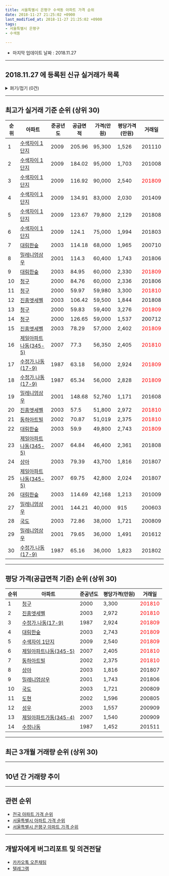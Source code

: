 ```yaml
---
title: 서울특별시 은평구 수색동 아파트 가격 순위
date: 2018-11-27 21:25:02 +0900
last_modified_at: 2018-11-27 21:25:02 +0900
tags:
- 서울특별시 은평구
- 수색동

---
```


* 마지막 업데이트 날짜 : 2018.11.27

---

## 2018.11.27 에 등록된 신규 실거래가 목록

<details>
<summary>펴기/접기 (0건)</summary>
<div markdown="1">

|아파트|준공년도|공급면적|가격(만원)|평당가격(만원)|거래일|
|---|---|---|---|---|---|
|없음||||||


</div>
</details>

---

## 최고가 실거래 기준 순위 (상위 30)


|순위|아파트|준공년도|공급면적|가격(만원)|평당가격(만원)|거래일|
|---|---|---|---|---|---|---|
|1|[수색자이 1단지](https://search.naver.com/search.naver?query=%EC%84%9C%EC%9A%B8%ED%8A%B9%EB%B3%84%EC%8B%9C+%EC%9D%80%ED%8F%89%EA%B5%AC+%EC%88%98%EC%83%89%EB%8F%99+%EC%88%98%EC%83%89%EC%9E%90%EC%9D%B4+1%EB%8B%A8%EC%A7%80)|2009|205.96|95,300|1,526|201110|
|2|[수색자이 1단지](https://search.naver.com/search.naver?query=%EC%84%9C%EC%9A%B8%ED%8A%B9%EB%B3%84%EC%8B%9C+%EC%9D%80%ED%8F%89%EA%B5%AC+%EC%88%98%EC%83%89%EB%8F%99+%EC%88%98%EC%83%89%EC%9E%90%EC%9D%B4+1%EB%8B%A8%EC%A7%80)|2009|184.02|95,000|1,703|201008|
|3|[수색자이 1단지](https://search.naver.com/search.naver?query=%EC%84%9C%EC%9A%B8%ED%8A%B9%EB%B3%84%EC%8B%9C+%EC%9D%80%ED%8F%89%EA%B5%AC+%EC%88%98%EC%83%89%EB%8F%99+%EC%88%98%EC%83%89%EC%9E%90%EC%9D%B4+1%EB%8B%A8%EC%A7%80)|2009|116.92|90,000|2,540|<span style="color:red">201809</span>|
|4|[수색자이 1단지](https://search.naver.com/search.naver?query=%EC%84%9C%EC%9A%B8%ED%8A%B9%EB%B3%84%EC%8B%9C+%EC%9D%80%ED%8F%89%EA%B5%AC+%EC%88%98%EC%83%89%EB%8F%99+%EC%88%98%EC%83%89%EC%9E%90%EC%9D%B4+1%EB%8B%A8%EC%A7%80)|2009|134.91|83,000|2,030|201409|
|5|[수색자이 1단지](https://search.naver.com/search.naver?query=%EC%84%9C%EC%9A%B8%ED%8A%B9%EB%B3%84%EC%8B%9C+%EC%9D%80%ED%8F%89%EA%B5%AC+%EC%88%98%EC%83%89%EB%8F%99+%EC%88%98%EC%83%89%EC%9E%90%EC%9D%B4+1%EB%8B%A8%EC%A7%80)|2009|123.67|79,800|2,129|201808|
|6|[수색자이 1단지](https://search.naver.com/search.naver?query=%EC%84%9C%EC%9A%B8%ED%8A%B9%EB%B3%84%EC%8B%9C+%EC%9D%80%ED%8F%89%EA%B5%AC+%EC%88%98%EC%83%89%EB%8F%99+%EC%88%98%EC%83%89%EC%9E%90%EC%9D%B4+1%EB%8B%A8%EC%A7%80)|2009|124.1|75,000|1,994|201803|
|7|[대림한숲](https://search.naver.com/search.naver?query=%EC%84%9C%EC%9A%B8%ED%8A%B9%EB%B3%84%EC%8B%9C+%EC%9D%80%ED%8F%89%EA%B5%AC+%EC%88%98%EC%83%89%EB%8F%99+%EB%8C%80%EB%A6%BC%ED%95%9C%EC%88%B2)|2003|114.18|68,000|1,965|200710|
|8|[밀레니엄삼우](https://search.naver.com/search.naver?query=%EC%84%9C%EC%9A%B8%ED%8A%B9%EB%B3%84%EC%8B%9C+%EC%9D%80%ED%8F%89%EA%B5%AC+%EC%88%98%EC%83%89%EB%8F%99+%EB%B0%80%EB%A0%88%EB%8B%88%EC%97%84%EC%82%BC%EC%9A%B0)|2001|114.3|60,400|1,743|201806|
|9|[대림한숲](https://search.naver.com/search.naver?query=%EC%84%9C%EC%9A%B8%ED%8A%B9%EB%B3%84%EC%8B%9C+%EC%9D%80%ED%8F%89%EA%B5%AC+%EC%88%98%EC%83%89%EB%8F%99+%EB%8C%80%EB%A6%BC%ED%95%9C%EC%88%B2)|2003|84.95|60,000|2,330|<span style="color:red">201809</span>|
|10|[청구](https://search.naver.com/search.naver?query=%EC%84%9C%EC%9A%B8%ED%8A%B9%EB%B3%84%EC%8B%9C+%EC%9D%80%ED%8F%89%EA%B5%AC+%EC%88%98%EC%83%89%EB%8F%99+%EC%B2%AD%EA%B5%AC)|2000|84.76|60,000|2,336|201806|
|11|[청구](https://search.naver.com/search.naver?query=%EC%84%9C%EC%9A%B8%ED%8A%B9%EB%B3%84%EC%8B%9C+%EC%9D%80%ED%8F%89%EA%B5%AC+%EC%88%98%EC%83%89%EB%8F%99+%EC%B2%AD%EA%B5%AC)|2000|59.97|59,980|3,300|<span style="color:red">201810</span>|
|12|[진흥엣세벨](https://search.naver.com/search.naver?query=%EC%84%9C%EC%9A%B8%ED%8A%B9%EB%B3%84%EC%8B%9C+%EC%9D%80%ED%8F%89%EA%B5%AC+%EC%88%98%EC%83%89%EB%8F%99+%EC%A7%84%ED%9D%A5%EC%97%A3%EC%84%B8%EB%B2%A8)|2003|106.42|59,500|1,844|201808|
|13|[청구](https://search.naver.com/search.naver?query=%EC%84%9C%EC%9A%B8%ED%8A%B9%EB%B3%84%EC%8B%9C+%EC%9D%80%ED%8F%89%EA%B5%AC+%EC%88%98%EC%83%89%EB%8F%99+%EC%B2%AD%EA%B5%AC)|2000|59.83|59,400|3,276|<span style="color:red">201809</span>|
|14|[청구](https://search.naver.com/search.naver?query=%EC%84%9C%EC%9A%B8%ED%8A%B9%EB%B3%84%EC%8B%9C+%EC%9D%80%ED%8F%89%EA%B5%AC+%EC%88%98%EC%83%89%EB%8F%99+%EC%B2%AD%EA%B5%AC)|2000|126.65|59,000|1,537|200712|
|15|[진흥엣세벨](https://search.naver.com/search.naver?query=%EC%84%9C%EC%9A%B8%ED%8A%B9%EB%B3%84%EC%8B%9C+%EC%9D%80%ED%8F%89%EA%B5%AC+%EC%88%98%EC%83%89%EB%8F%99+%EC%A7%84%ED%9D%A5%EC%97%A3%EC%84%B8%EB%B2%A8)|2003|78.29|57,000|2,402|<span style="color:red">201809</span>|
|16|[제일아파트나동(345-5)](https://search.naver.com/search.naver?query=%EC%84%9C%EC%9A%B8%ED%8A%B9%EB%B3%84%EC%8B%9C+%EC%9D%80%ED%8F%89%EA%B5%AC+%EC%88%98%EC%83%89%EB%8F%99+%EC%A0%9C%EC%9D%BC%EC%95%84%ED%8C%8C%ED%8A%B8%EB%82%98%EB%8F%99%28345-5%29)|2007|77.3|56,350|2,405|<span style="color:red">201810</span>|
|17|[수정가,나동(17-9)](https://search.naver.com/search.naver?query=%EC%84%9C%EC%9A%B8%ED%8A%B9%EB%B3%84%EC%8B%9C+%EC%9D%80%ED%8F%89%EA%B5%AC+%EC%88%98%EC%83%89%EB%8F%99+%EC%88%98%EC%A0%95%EA%B0%80%2C%EB%82%98%EB%8F%99%2817-9%29)|1987|63.18|56,000|2,924|<span style="color:red">201809</span>|
|18|[수정가,나동(17-9)](https://search.naver.com/search.naver?query=%EC%84%9C%EC%9A%B8%ED%8A%B9%EB%B3%84%EC%8B%9C+%EC%9D%80%ED%8F%89%EA%B5%AC+%EC%88%98%EC%83%89%EB%8F%99+%EC%88%98%EC%A0%95%EA%B0%80%2C%EB%82%98%EB%8F%99%2817-9%29)|1987|65.34|56,000|2,828|<span style="color:red">201809</span>|
|19|[밀레니엄삼우](https://search.naver.com/search.naver?query=%EC%84%9C%EC%9A%B8%ED%8A%B9%EB%B3%84%EC%8B%9C+%EC%9D%80%ED%8F%89%EA%B5%AC+%EC%88%98%EC%83%89%EB%8F%99+%EB%B0%80%EB%A0%88%EB%8B%88%EC%97%84%EC%82%BC%EC%9A%B0)|2001|148.68|52,760|1,171|201608|
|20|[진흥엣세벨](https://search.naver.com/search.naver?query=%EC%84%9C%EC%9A%B8%ED%8A%B9%EB%B3%84%EC%8B%9C+%EC%9D%80%ED%8F%89%EA%B5%AC+%EC%88%98%EC%83%89%EB%8F%99+%EC%A7%84%ED%9D%A5%EC%97%A3%EC%84%B8%EB%B2%A8)|2003|57.5|51,800|2,972|<span style="color:red">201810</span>|
|21|[동하아트빌](https://search.naver.com/search.naver?query=%EC%84%9C%EC%9A%B8%ED%8A%B9%EB%B3%84%EC%8B%9C+%EC%9D%80%ED%8F%89%EA%B5%AC+%EC%88%98%EC%83%89%EB%8F%99+%EB%8F%99%ED%95%98%EC%95%84%ED%8A%B8%EB%B9%8C)|2002|70.87|51,019|2,375|<span style="color:red">201810</span>|
|22|[대림한숲](https://search.naver.com/search.naver?query=%EC%84%9C%EC%9A%B8%ED%8A%B9%EB%B3%84%EC%8B%9C+%EC%9D%80%ED%8F%89%EA%B5%AC+%EC%88%98%EC%83%89%EB%8F%99+%EB%8C%80%EB%A6%BC%ED%95%9C%EC%88%B2)|2003|59.9|49,800|2,743|<span style="color:red">201809</span>|
|23|[제일아파트나동(345-5)](https://search.naver.com/search.naver?query=%EC%84%9C%EC%9A%B8%ED%8A%B9%EB%B3%84%EC%8B%9C+%EC%9D%80%ED%8F%89%EA%B5%AC+%EC%88%98%EC%83%89%EB%8F%99+%EC%A0%9C%EC%9D%BC%EC%95%84%ED%8C%8C%ED%8A%B8%EB%82%98%EB%8F%99%28345-5%29)|2007|64.84|46,400|2,361|201808|
|24|[상아](https://search.naver.com/search.naver?query=%EC%84%9C%EC%9A%B8%ED%8A%B9%EB%B3%84%EC%8B%9C+%EC%9D%80%ED%8F%89%EA%B5%AC+%EC%88%98%EC%83%89%EB%8F%99+%EC%83%81%EC%95%84)|2003|79.39|43,700|1,816|201807|
|25|[제일아파트나동(345-5)](https://search.naver.com/search.naver?query=%EC%84%9C%EC%9A%B8%ED%8A%B9%EB%B3%84%EC%8B%9C+%EC%9D%80%ED%8F%89%EA%B5%AC+%EC%88%98%EC%83%89%EB%8F%99+%EC%A0%9C%EC%9D%BC%EC%95%84%ED%8C%8C%ED%8A%B8%EB%82%98%EB%8F%99%28345-5%29)|2007|69.75|42,800|2,024|201807|
|26|[대림한숲](https://search.naver.com/search.naver?query=%EC%84%9C%EC%9A%B8%ED%8A%B9%EB%B3%84%EC%8B%9C+%EC%9D%80%ED%8F%89%EA%B5%AC+%EC%88%98%EC%83%89%EB%8F%99+%EB%8C%80%EB%A6%BC%ED%95%9C%EC%88%B2)|2003|114.69|42,168|1,213|201009|
|27|[밀레니엄삼우](https://search.naver.com/search.naver?query=%EC%84%9C%EC%9A%B8%ED%8A%B9%EB%B3%84%EC%8B%9C+%EC%9D%80%ED%8F%89%EA%B5%AC+%EC%88%98%EC%83%89%EB%8F%99+%EB%B0%80%EB%A0%88%EB%8B%88%EC%97%84%EC%82%BC%EC%9A%B0)|2001|144.21|40,000|915|200603|
|28|[국도](https://search.naver.com/search.naver?query=%EC%84%9C%EC%9A%B8%ED%8A%B9%EB%B3%84%EC%8B%9C+%EC%9D%80%ED%8F%89%EA%B5%AC+%EC%88%98%EC%83%89%EB%8F%99+%EA%B5%AD%EB%8F%84)|2003|72.86|38,000|1,721|200809|
|29|[밀레니엄삼우](https://search.naver.com/search.naver?query=%EC%84%9C%EC%9A%B8%ED%8A%B9%EB%B3%84%EC%8B%9C+%EC%9D%80%ED%8F%89%EA%B5%AC+%EC%88%98%EC%83%89%EB%8F%99+%EB%B0%80%EB%A0%88%EB%8B%88%EC%97%84%EC%82%BC%EC%9A%B0)|2001|79.65|36,000|1,491|201612|
|30|[수정가,나동(17-9)](https://search.naver.com/search.naver?query=%EC%84%9C%EC%9A%B8%ED%8A%B9%EB%B3%84%EC%8B%9C+%EC%9D%80%ED%8F%89%EA%B5%AC+%EC%88%98%EC%83%89%EB%8F%99+%EC%88%98%EC%A0%95%EA%B0%80%2C%EB%82%98%EB%8F%99%2817-9%29)|1987|65.16|36,000|1,823|201802|


---

## 평당 가격(공급면적 기준) 순위 (상위 30)


|순위|아파트|준공년도|평당가격(만원)|거래일|
|---|---|---|---|---|
|1|[청구](https://search.naver.com/search.naver?query=%EC%84%9C%EC%9A%B8%ED%8A%B9%EB%B3%84%EC%8B%9C+%EC%9D%80%ED%8F%89%EA%B5%AC+%EC%88%98%EC%83%89%EB%8F%99+%EC%B2%AD%EA%B5%AC)|2000|3,300|<span style="color:red">201810</span>|
|2|[진흥엣세벨](https://search.naver.com/search.naver?query=%EC%84%9C%EC%9A%B8%ED%8A%B9%EB%B3%84%EC%8B%9C+%EC%9D%80%ED%8F%89%EA%B5%AC+%EC%88%98%EC%83%89%EB%8F%99+%EC%A7%84%ED%9D%A5%EC%97%A3%EC%84%B8%EB%B2%A8)|2003|2,972|<span style="color:red">201810</span>|
|3|[수정가,나동(17-9)](https://search.naver.com/search.naver?query=%EC%84%9C%EC%9A%B8%ED%8A%B9%EB%B3%84%EC%8B%9C+%EC%9D%80%ED%8F%89%EA%B5%AC+%EC%88%98%EC%83%89%EB%8F%99+%EC%88%98%EC%A0%95%EA%B0%80%2C%EB%82%98%EB%8F%99%2817-9%29)|1987|2,924|<span style="color:red">201809</span>|
|4|[대림한숲](https://search.naver.com/search.naver?query=%EC%84%9C%EC%9A%B8%ED%8A%B9%EB%B3%84%EC%8B%9C+%EC%9D%80%ED%8F%89%EA%B5%AC+%EC%88%98%EC%83%89%EB%8F%99+%EB%8C%80%EB%A6%BC%ED%95%9C%EC%88%B2)|2003|2,743|<span style="color:red">201809</span>|
|5|[수색자이 1단지](https://search.naver.com/search.naver?query=%EC%84%9C%EC%9A%B8%ED%8A%B9%EB%B3%84%EC%8B%9C+%EC%9D%80%ED%8F%89%EA%B5%AC+%EC%88%98%EC%83%89%EB%8F%99+%EC%88%98%EC%83%89%EC%9E%90%EC%9D%B4+1%EB%8B%A8%EC%A7%80)|2009|2,540|<span style="color:red">201809</span>|
|6|[제일아파트나동(345-5)](https://search.naver.com/search.naver?query=%EC%84%9C%EC%9A%B8%ED%8A%B9%EB%B3%84%EC%8B%9C+%EC%9D%80%ED%8F%89%EA%B5%AC+%EC%88%98%EC%83%89%EB%8F%99+%EC%A0%9C%EC%9D%BC%EC%95%84%ED%8C%8C%ED%8A%B8%EB%82%98%EB%8F%99%28345-5%29)|2007|2,405|<span style="color:red">201810</span>|
|7|[동하아트빌](https://search.naver.com/search.naver?query=%EC%84%9C%EC%9A%B8%ED%8A%B9%EB%B3%84%EC%8B%9C+%EC%9D%80%ED%8F%89%EA%B5%AC+%EC%88%98%EC%83%89%EB%8F%99+%EB%8F%99%ED%95%98%EC%95%84%ED%8A%B8%EB%B9%8C)|2002|2,375|<span style="color:red">201810</span>|
|8|[상아](https://search.naver.com/search.naver?query=%EC%84%9C%EC%9A%B8%ED%8A%B9%EB%B3%84%EC%8B%9C+%EC%9D%80%ED%8F%89%EA%B5%AC+%EC%88%98%EC%83%89%EB%8F%99+%EC%83%81%EC%95%84)|2003|1,816|201807|
|9|[밀레니엄삼우](https://search.naver.com/search.naver?query=%EC%84%9C%EC%9A%B8%ED%8A%B9%EB%B3%84%EC%8B%9C+%EC%9D%80%ED%8F%89%EA%B5%AC+%EC%88%98%EC%83%89%EB%8F%99+%EB%B0%80%EB%A0%88%EB%8B%88%EC%97%84%EC%82%BC%EC%9A%B0)|2001|1,743|201806|
|10|[국도](https://search.naver.com/search.naver?query=%EC%84%9C%EC%9A%B8%ED%8A%B9%EB%B3%84%EC%8B%9C+%EC%9D%80%ED%8F%89%EA%B5%AC+%EC%88%98%EC%83%89%EB%8F%99+%EA%B5%AD%EB%8F%84)|2003|1,721|200809|
|11|[도현](https://search.naver.com/search.naver?query=%EC%84%9C%EC%9A%B8%ED%8A%B9%EB%B3%84%EC%8B%9C+%EC%9D%80%ED%8F%89%EA%B5%AC+%EC%88%98%EC%83%89%EB%8F%99+%EB%8F%84%ED%98%84)|2002|1,596|200805|
|12|[성우](https://search.naver.com/search.naver?query=%EC%84%9C%EC%9A%B8%ED%8A%B9%EB%B3%84%EC%8B%9C+%EC%9D%80%ED%8F%89%EA%B5%AC+%EC%88%98%EC%83%89%EB%8F%99+%EC%84%B1%EC%9A%B0)|2003|1,557|200909|
|13|[제일아파트가동(345-4)](https://search.naver.com/search.naver?query=%EC%84%9C%EC%9A%B8%ED%8A%B9%EB%B3%84%EC%8B%9C+%EC%9D%80%ED%8F%89%EA%B5%AC+%EC%88%98%EC%83%89%EB%8F%99+%EC%A0%9C%EC%9D%BC%EC%95%84%ED%8C%8C%ED%8A%B8%EA%B0%80%EB%8F%99%28345-4%29)|2007|1,540|200909|
|14|[수정나동](https://search.naver.com/search.naver?query=%EC%84%9C%EC%9A%B8%ED%8A%B9%EB%B3%84%EC%8B%9C+%EC%9D%80%ED%8F%89%EA%B5%AC+%EC%88%98%EC%83%89%EB%8F%99+%EC%88%98%EC%A0%95%EB%82%98%EB%8F%99)|1987|1,452|201511|


---

## 최근 3개월 거래량 순위 (상위 30)


<div style="width:100%;">
    <canvas id="deal_count_ranking" height="91"></canvas>
</div>


<script>
new Chart(document.getElementById("deal_count_ranking"), {
    type: 'horizontalBar',
    data: {
        labels: ['대림한숲', '진흥엣세벨', '청구', '수정가,나동(17-9)', '수색자이 1단지', '동하아트빌', '제일아파트나동(345-5)'],
        datasets: [{
            label: '실거래 수',
            data: [4, 3, 3, 2, 2, 1, 1],
            borderColor: "rgba(255, 0, 128, 1)",
            backgroundColor: "rgba(255, 0, 128, 0.5)",
            fill: false,
        }]
    },
    options: {
        responsive: true,
        title: {
            display: true,
            text: '최근 3개월 거래량 순위'
        },
        tooltips: {
            mode: 'index',
            intersect: false,
            callbacks: {
                title: function(tooltipItems, data) {
                    return "실거래 수:";
                },
                label: function(tooltipItem, data) {
                    return data.labels[tooltipItem.index] + ": " + tooltipItem.xLabel;
                }
            }
        },
        hover: {
            mode: 'nearest',
            intersect: true
        },
        scales: {
            xAxes: [{
                display: true,
                scaleLabel: {
                    display: true,
                    labelString: '실거래 수'
                },
                ticks: {
                    suggestedMin: 0,
                }
            }],
            yAxes: [{
                display: true,
                ticks: {
                    autoSkip: false,
                    callback: function(value, index, values) {
                        if (value.length > 10)
                            return value.substr(0, 8) + "...";
                        else
                            return value;
                    }
                },
                scaleLabel: {
                    display: false,
                }
            }]
        }
    }
});

</script>


---

## 10년 간 거래량 추이


<div style="width:100%;">
    <canvas id="deal_progress" height="300"></canvas>
</div>

<script>
new Chart(document.getElementById("deal_progress"), {
    type: 'line',
    data: {
        labels: ['200811','200812','200901','200902','200903','200904','200905','200906','200907','200908','200909','200910','200911','200912','201001','201002','201003','201004','201005','201006','201007','201008','201009','201010','201011','201012','201101','201102','201103','201104','201105','201106','201107','201108','201109','201110','201111','201112','201201','201202','201203','201204','201205','201206','201207','201208','201209','201210','201211','201212','201301','201302','201303','201304','201305','201306','201307','201308','201309','201310','201311','201312','201401','201402','201403','201404','201405','201406','201407','201408','201409','201410','201411','201412','201501','201502','201503','201504','201505','201506','201507','201508','201509','201510','201511','201512','201601','201602','201603','201604','201605','201606','201607','201608','201609','201610','201611','201612','201701','201702','201703','201704','201705','201706','201707','201708','201709','201710','201711','201712','201801','201802','201803','201804','201805','201806','201807','201808','201809','201810','201811'],
        datasets: [{
            label: '실거래 수',
            pointRadius: 1,
            data: [1, 0, 1, 2, 4, 3, 5, 7, 6, 13, 10, 1, 2, 3, 3, 3, 4, 3, 3, 0, 0, 3, 3, 3, 6, 3, 11, 8, 11, 5, 6, 4, 5, 2, 4, 4, 3, 3, 3, 9, 5, 3, 4, 2, 2, 1, 4, 6, 4, 7, 5, 2, 8, 5, 6, 5, 4, 2, 9, 12, 12, 5, 12, 12, 18, 6, 12, 7, 6, 11, 19, 9, 6, 4, 13, 15, 20, 12, 7, 13, 16, 16, 20, 12, 10, 8, 8, 5, 11, 10, 18, 18, 12, 11, 19, 20, 11, 4, 6, 6, 8, 16, 15, 24, 19, 5, 5, 4, 7, 6, 30, 26, 30, 13, 7, 13, 22, 19, 10, 6, 0],
            borderColor: "rgba(255, 201, 14, 1)",
            backgroundColor: "rgba(255, 201, 14, 0.5)",
            fill: true,
        }]
    },
    options: {
        responsive: true,
        title: {
            display: true,
            text: '10년간 거래량 추이'
        },
        tooltips: {
            mode: 'index',
            intersect: false,
        },
        hover: {
            mode: 'nearest',
            intersect: true
        },
        scales: {
            xAxes: [{
                display: true,
                scaleLabel: {
                    display: true,
                    labelString: '년/월'
                }
            }],
            yAxes: [{
                display: true,
                ticks: {
                    suggestedMin: 0,
                },
                scaleLabel: {
                    display: true,
                    labelString: '실거래 수'
                }
            }]
        }
    }
});

</script>


---

## 관련 순위

- [전국 아파트 가격 순위](https://inasie.github.io/apt-ranking/전국)
- [서울특별시 아파트 가격 순위](https://inasie.github.io/apt-ranking/서울특별시)
- [서울특별시 은평구 아파트 가격 순위](https://inasie.github.io/apt-ranking/서울특별시-은평구)


---

## 개발자에게 버그리포트 및 의견전달

- [카카오톡 오픈채팅](https://open.kakao.com/o/gLJUAP4)
- [텔레그램](https://t.me/inasie)

